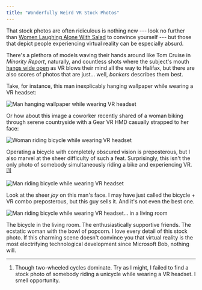 ```yaml
---
title: "Wonderfully Weird VR Stock Photos"
---
```


That stock photos are often ridiculous is nothing new --- look no further than [Women Laughing Alone With Salad](https://www.thehairpin.com/2011/01/women-laughing-alone-with-salad/) to convince yourself --- but those that depict people experiencing virtual reality can be especially absurd.

There's a plethora of models waving their hands around like Tom Cruise in *Minority Report*, naturally, and countless shots where the subject's mouth [hangs wide open](https://www.reddit.com/r/oculus/comments/20bqyw/mouths_close_them/) as VR blows their mind all the way to Halifax, but there are also scores of photos that are just... well, *bonkers* describes them best.

Take, for instance, this man inexplicably hanging wallpaper while wearing a VR headset:

<img alt="Man hanging wallpaper while wearing VR headset" srcset="/images/vr-wallpapering.jpg 1x, /images/vr-wallpapering@2x.jpg 2x" src="/images/vr-wallpapering.jpg">

Or how about this image a coworker recently shared of a woman biking through serene countryside with a Gear VR HMD casually strapped to her face:

<img alt="Woman riding bicycle while wearing VR headset" srcset="/images/vr-bicyclist-1.jpg 1x, /images/vr-bicyclist-1@2x.jpg 2x" src="/images/vr-bicyclist-1.jpg">

Operating a bicycle with completely obscured vision is preposterous, but I also marvel at the sheer difficulty of such a feat. Surprisingly, this isn't the only photo of somebody simultaneously riding a bike and experiencing VR.<sup><a href="#fn1" id="r1">[1]</a></sup>

<img alt="Man riding bicycle while wearing VR headset" srcset="/images/vr-bicyclist-2.jpg 1x, /images/vr-bicyclist-2@2x.jpg 2x" src="/images/vr-bicyclist-2.jpg">

Look at the sheer *joy* on this man's face. I may have just called the bicycle + VR combo preposterous, but this guy sells it. And it's not even the best one.

<img alt="Man riding bicycle while wearing VR headset... in a living room" srcset="/images/vr-bicyclist-3.jpg 1x, /images/vr-bicyclist-3@2x.jpg 2x" src="/images/vr-bicyclist-3.jpg">

The bicycle in the living room. The enthusiastically supportive friends. The ecstatic woman with the bowl of popcorn. I love every detail of this stock photo. If this charming scene doesn't convince you that virtual reality is the most electrifying technological development since Microsoft Bob, nothing will.


---

<ol class="footnotes">
    <li id="fn1">Though two-wheeled cycles dominate. Try as I might, I failed to find a stock photo of somebody riding a unicycle while wearing a VR headset. I smell opportunity.<a href="#r1" class="return"></a></li>
</ol>
